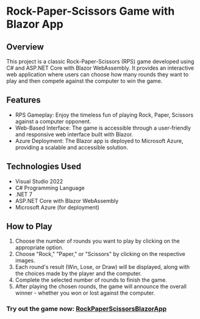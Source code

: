 # Rock-Paper-Scissors Game with Blazor App
## Overview
This project is a classic Rock-Paper-Scissors (RPS) game developed using C# and ASP.NET Core with Blazor WebAssembly. It provides an interactive web application where users can choose how many rounds they want to play and then compete against the computer to win the game.
## Features
* RPS Gameplay: Enjoy the timeless fun of playing Rock, Paper, Scissors against a computer opponent.
* Web-Based Interface: The game is accessible through a user-friendly and responsive web interface built with Blazor.
* Azure Deployment: The Blazor app is deployed to Microsoft Azure, providing a scalable and accessible solution.
## Technologies Used
* Visual Studio 2022
* C# Programming Language
* .NET 7
* ASP.NET Core with Blazor WebAssembly
* Microsoft Azure (for deployment)
## How to Play
1. Choose the number of rounds you want to play by clicking on the appropriate option.
2. Choose "Rock," "Paper," or "Scissors" by clicking on the respective images.
3. Each round's result (Win, Lose, or Draw) will be displayed, along with the choices made by the player and the computer.
4. Complete the selected number of rounds to finish the game.
5. After playing the chosen rounds, the game will announce the overall winner - whether you won or lost against the computer.
### Try out the game now: [RockPaperScissorsBlazorApp](https://icy-water-01f6d1510.3.azurestaticapps.net)
